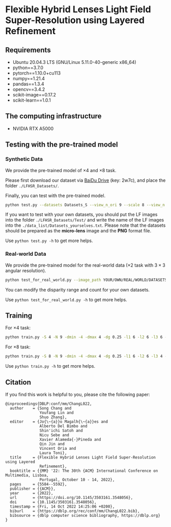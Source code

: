 # Flexible Hybrid Lenses Light Field Super-Resolution using Layered Refinement

## Requirements

- Ubuntu 20.04.3 LTS (GNU/Linux 5.11.0-40-generic x86_64)
- python==3.7.0
- pytorch==1.10.0+cu113
- numpy==1.21.4
- pandas==1.3.4
- opencv==3.4.2
- scikit-image==0.17.2
- scikit-learn==1.0.1

## The computing infrastructure

- NVIDIA RTX A5000

## Testing with the pre-trained model

### Synthetic Data

We provide the pre-trained model of $\times 4$ and $\times 8$ task.

Please first download our dataset via [BaiDu Drive](https://pan.baidu.com/s/1jZud3Jd3NodWc-zMrYNsBQ) (key: 2w7c), and place the folder `./LFHSR_Datasets/`.

Finally, you can test with the pre-trained model.
```bash
python test.py --datasets Datasets_S --view_n_ori 9 --scale 8 --view_n 9 --disparity_range 2 --disparity_count 32 --is_save 1 --gpu_no 0
```

If you want to test with your own datasets, you should put the LF images into the folder `./LFHSR_Datasets/Test/` and write the name of the LF images into the `./data_list/Datasets_yourselves.txt`.
Please note that the datasets should be prepared as the **micro-lens** image and the **PNG** format file.

Use `python test.py -h` to get more helps.

### Real-world Data

We provide the pre-trained model for the real-world data ($\times 2$ task with $3\times 3$ angular resolution).

```bash
python test_for_real_world.py --image_path YOUR/OWN/REAL/WORLD/DATASETS/PATH/ --scale 2 --view_n 3 --disparity_range 20 --disparity_count 32 --gpu_no 0
```

You can modify the disparity range and count for your own datasets.

Use `python test_for_real_world.py -h` to get more helps.

## Training

For $\times 4$ task:

```bash
python train.py -S 4 -N 9 -dmin -4 -dmax 4 -dg 0.25 -l1 6 -l2 6 -l3 6 -l4 3 -b 4 -crop 32 -lr 0.001 -step 1600 -g 0
```

For $\times 8$ task:

```bash
python train.py -S 8 -N 9 -dmin -4 -dmax 4 -dg 0.25 -l1 6 -l2 6 -l3 4 -l4 4 -b 2 -crop 24 -lr 0.0005 -step 1600 -g 0
```

Use `python train.py -h` to get more helps.

## Citation
If you find this work is helpful to you, please cite the following paper:
```
@inproceedings{DBLP:conf/mm/ChangL022,
  author    = {Song Chang and
               Youfang Lin and
               Shuo Zhang},
  editor    = {Jo{\~{a}}o Magalh{\~{a}}es and
               Alberto Del Bimbo and
               Shin'ichi Satoh and
               Nicu Sebe and
               Xavier Alameda{-}Pineda and
               Qin Jin and
               Vincent Oria and
               Laura Toni},
  title     = {Flexible Hybrid Lenses Light Field Super-Resolution using Layered
               Refinement},
  booktitle = {{MM} '22: The 30th {ACM} International Conference on Multimedia, Lisboa,
               Portugal, October 10 - 14, 2022},
  pages     = {5584--5592},
  publisher = {{ACM}},
  year      = {2022},
  url       = {https://doi.org/10.1145/3503161.3548056},
  doi       = {10.1145/3503161.3548056},
  timestamp = {Fri, 14 Oct 2022 14:25:06 +0200},
  biburl    = {https://dblp.org/rec/conf/mm/ChangL022.bib},
  bibsource = {dblp computer science bibliography, https://dblp.org}
}
```
